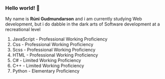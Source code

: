 ### Hello world! 🤙 

 My name is **Rúni Gudmundarson** and i am currently studying Web development, but i do dabble in the dark arts of Software development at a recreational level

1. JavaScript - Professional Working Proficiency
2. Css - Professional Working Proficiency
3. Scss - Professional Working Proficiency
4. HTML - Professional Working Proficiency
5. C# - Limited Working Proficiency
6. C++ - Limited Working Proficiency
7. Python - Elementary Proficiency

<!--
**Raygud/Raygud** is a ✨ _special_ ✨ repository because its `README.md` (this file) appears on your GitHub profile.

Here are some ideas to get you started:

- 🔭 I’m currently working on ...
- 🌱 I’m currently learning ...
- 👯 I’m looking to collaborate on ...
- 🤔 I’m looking for help with ...
- 💬 Ask me about ...
- 📫 How to reach me: ...
- 😄 Pronouns: ...
- ⚡ Fun fact: ...
-->
